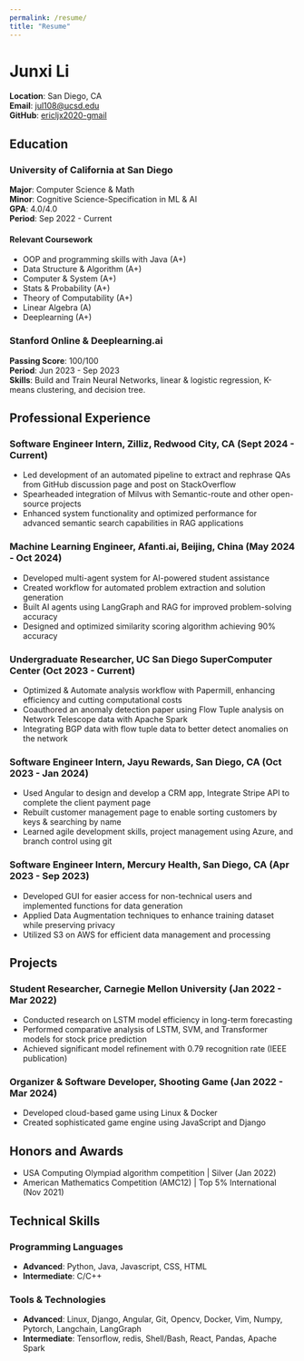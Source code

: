 ```yaml
---
permalink: /resume/
title: "Resume"
---
```


# Junxi Li
**Location**: San Diego, CA  
**Email**: [jul108@ucsd.edu](mailto:jul108@ucsd.edu)  
**GitHub**: [ericljx2020-gmail](https://github.com/ericljx2020-gmail)  

## Education

### University of California at San Diego
**Major**: Computer Science & Math  
**Minor**: Cognitive Science-Specification in ML & AI  
**GPA**: 4.0/4.0  
**Period**: Sep 2022 - Current

#### Relevant Coursework
- OOP and programming skills with Java (A+)
- Data Structure & Algorithm (A+)
- Computer & System (A+)
- Stats & Probability (A+)
- Theory of Computability (A+)
- Linear Algebra (A)
- Deeplearning (A+)

### Stanford Online & Deeplearning.ai
**Passing Score**: 100/100  
**Period**: Jun 2023 - Sep 2023  
**Skills**: Build and Train Neural Networks, linear & logistic regression, K-means clustering, and decision tree.

## Professional Experience

### Software Engineer Intern, Zilliz, Redwood City, CA (Sept 2024 - Current)
- Led development of an automated pipeline to extract and rephrase QAs from GitHub discussion page and post on StackOverflow
- Spearheaded integration of Milvus with Semantic-route and other open-source projects
- Enhanced system functionality and optimized performance for advanced semantic search capabilities in RAG applications

### Machine Learning Engineer, Afanti.ai, Beijing, China (May 2024 - Oct 2024)
- Developed multi-agent system for AI-powered student assistance
- Created workflow for automated problem extraction and solution generation
- Built AI agents using LangGraph and RAG for improved problem-solving accuracy
- Designed and optimized similarity scoring algorithm achieving 90% accuracy

### Undergraduate Researcher, UC San Diego SuperComputer Center (Oct 2023 - Current)
- Optimized & Automate analysis workflow with Papermill, enhancing efficiency and cutting computational costs
- Coauthored an anomaly detection paper using Flow Tuple analysis on Network Telescope data with Apache Spark
- Integrating BGP data with flow tuple data to better detect anomalies on the network

### Software Engineer Intern, Jayu Rewards, San Diego, CA (Oct 2023 - Jan 2024)
- Used Angular to design and develop a CRM app, Integrate Stripe API to complete the client payment page
- Rebuilt customer management page to enable sorting customers by keys & searching by name
- Learned agile development skills, project management using Azure, and branch control using git

### Software Engineer Intern, Mercury Health, San Diego, CA (Apr 2023 - Sep 2023)
- Developed GUI for easier access for non-technical users and implemented functions for data generation
- Applied Data Augmentation techniques to enhance training dataset while preserving privacy
- Utilized S3 on AWS for efficient data management and processing

## Projects

### Student Researcher, Carnegie Mellon University (Jan 2022 - Mar 2022)
- Conducted research on LSTM model efficiency in long-term forecasting
- Performed comparative analysis of LSTM, SVM, and Transformer models for stock price prediction
- Achieved significant model refinement with 0.79 recognition rate (IEEE publication)

### Organizer & Software Developer, Shooting Game (Jan 2022 - Mar 2024)
- Developed cloud-based game using Linux & Docker
- Created sophisticated game engine using JavaScript and Django

## Honors and Awards
- USA Computing Olympiad algorithm competition | Silver (Jan 2022)
- American Mathematics Competition (AMC12) | Top 5% International (Nov 2021)

## Technical Skills

### Programming Languages
- **Advanced**: Python, Java, Javascript, CSS, HTML
- **Intermediate**: C/C++

### Tools & Technologies
- **Advanced**: Linux, Django, Angular, Git, Opencv, Docker, Vim, Numpy, Pytorch, Langchain, LangGraph
- **Intermediate**: Tensorflow, redis, Shell/Bash, React, Pandas, Apache Spark 